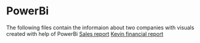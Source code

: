 # PowerBi
The following files contain the informaion about two companies with visuals created with help of PowerBi 
[Sales report](https://github.com/ilsdk/PowerBi/blob/main/Sales%20report.pbix) 
[Kevin financial report](https://github.com/ilsdk/PowerBi/blob/main/Kevin%20Fin.pbix) 
